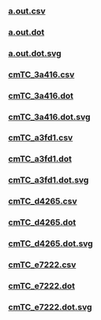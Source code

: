 ### [a.out.csv](a.out.csv)
### [a.out.dot](a.out.dot)
### [a.out.dot.svg](a.out.dot.svg)
### [cmTC_3a416.csv](cmTC_3a416.csv)
### [cmTC_3a416.dot](cmTC_3a416.dot)
### [cmTC_3a416.dot.svg](cmTC_3a416.dot.svg)
### [cmTC_a3fd1.csv](cmTC_a3fd1.csv)
### [cmTC_a3fd1.dot](cmTC_a3fd1.dot)
### [cmTC_a3fd1.dot.svg](cmTC_a3fd1.dot.svg)
### [cmTC_d4265.csv](cmTC_d4265.csv)
### [cmTC_d4265.dot](cmTC_d4265.dot)
### [cmTC_d4265.dot.svg](cmTC_d4265.dot.svg)
### [cmTC_e7222.csv](cmTC_e7222.csv)
### [cmTC_e7222.dot](cmTC_e7222.dot)
### [cmTC_e7222.dot.svg](cmTC_e7222.dot.svg)
